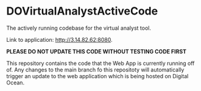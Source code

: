 # DOVirtualAnalystActiveCode
The actively running codebase for the virtual analyst tool.

Link to application: http://3.14.82.62:8080.

**PLEASE DO NOT UPDATE THIS CODE WITHOUT TESTING CODE FIRST**

This repository contains the code that the Web App is currently running off of. Any changes to the main branch fo this repositoty will automatically trigger an update to the 
web application which is being hosted on Digital Ocean.
